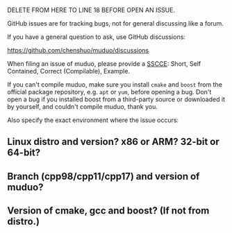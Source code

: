 DELETE FROM HERE TO LINE 18 BEFORE OPEN AN ISSUE.

GitHub issues are for tracking bugs, not for general discussing like a forum.

If you have a general question to ask, use GitHub discussions:

https://github.com/chenshuo/muduo/discussions

When filing an issue of muduo, please provide a [SSCCE](http://sscce.org):
Short, Self Contained, Correct (Compilable), Example.

If you can't compile muduo, make sure you install `cmake` and `boost` from the
official package repository, e.g. `apt` or `yum`, before opening a bug.
Don't open a bug if you installed boost from a third-party source or
downloaded it by yourself, and couldn't compile muduo, thank you.

Also specify the exact environment where the issue occurs:

## Linux distro and version? x86 or ARM? 32-bit or 64-bit?

## Branch (cpp98/cpp11/cpp17) and version of muduo?

## Version of cmake, gcc and boost? (If not from distro.)

